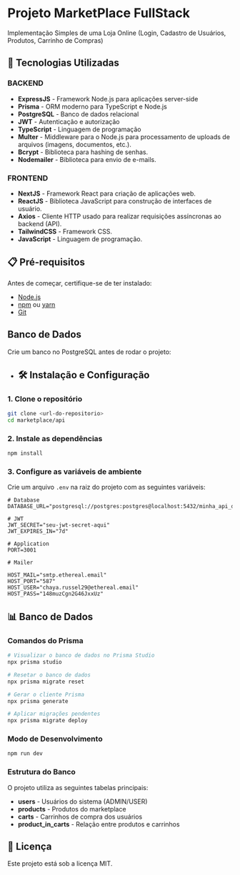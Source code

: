 # Projeto MarketPlace FullStack
Implementação Simples de uma Loja Online (Login, Cadastro de Usuários, Produtos, Carrinho de Compras)

## 🚀 Tecnologias Utilizadas

### BACKEND
- **ExpressJS** - Framework Node.js para aplicações server-side
- **Prisma** - ORM moderno para TypeScript e Node.js
- **PostgreSQL** - Banco de dados relacional
- **JWT** - Autenticação e autorização
- **TypeScript** - Linguagem de programação
- **Multer** - Middleware para o Node.js para processamento de uploads de arquivos (imagens, documentos, etc.).
- **Bcrypt** - Biblioteca para hashing de senhas.
- **Nodemailer** - Biblioteca para envio de e-mails.

### FRONTEND
- **NextJS** - Framework React para criação de aplicações web.
- **ReactJS** - Biblioteca JavaScript para construção de interfaces de usuário.
- **Axios** - Cliente HTTP usado para realizar requisições assíncronas ao backend (API).
- **TailwindCSS** - Framework CSS.
- **JavaScript** - Linguagem de programação.

## 📋 Pré-requisitos

Antes de começar, certifique-se de ter instalado:

- [Node.js](https://nodejs.org/)
- [npm](https://www.npmjs.com/) ou [yarn](https://yarnpkg.com/)
- [Git](https://git-scm.com/)

## Banco de Dados
Crie um banco no PostgreSQL antes de rodar o projeto:

- ## 🛠️ Instalação e Configuração

### 1. Clone o repositório

```bash
git clone <url-do-repositorio>
cd marketplace/api
```

### 2. Instale as dependências

```bash
npm install
```

### 3. Configure as variáveis de ambiente

Crie um arquivo `.env` na raiz do projeto com as seguintes variáveis:

```env
# Database
DATABASE_URL="postgresql://postgres:postgres@localhost:5432/minha_api_db"

# JWT
JWT_SECRET="seu-jwt-secret-aqui"
JWT_EXPIRES_IN="7d"

# Application
PORT=3001

# Mailer

HOST_MAIL="smtp.ethereal.email"
HOST_PORT="587"
HOST_USER="chaya.russel29@ethereal.email"
HOST_PASS="148muzCgn2G46JxxUz"
```

## 📊 Banco de Dados

### Comandos do Prisma

```bash
# Visualizar o banco de dados no Prisma Studio
npx prisma studio

# Resetar o banco de dados
npx prisma migrate reset

# Gerar o cliente Prisma
npx prisma generate

# Aplicar migrações pendentes
npx prisma migrate deploy
```

### Modo de Desenvolvimento

```bash
npm run dev
```

### Estrutura do Banco

O projeto utiliza as seguintes tabelas principais:
- **users** - Usuários do sistema (ADMIN/USER)
- **products** - Produtos do marketplace
- **carts** - Carrinhos de compra dos usuários
- **product_in_carts** - Relação entre produtos e carrinhos

## 📄 Licença

Este projeto está sob a licença MIT.
